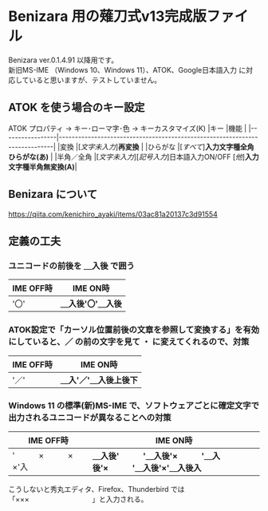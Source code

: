 # Benizara 用の薙刀式v13完成版ファイル
Benizara ver.0.1.4.91 以降用です。  
新旧MS-IME （Windows 10、Windows 11）、ATOK、Google日本語入力 に対応していると思いますが、テストしていません。
## ATOK を使う場合のキー設定
ATOK プロパティ → キー･ローマ字･色 → キーカスタマイズ(K)
|キー             |機能                                                                        |
|-----------------|----------------------------------------------------------------------------|
|変換             |[_文字未入力_]__再変換__                                                    |
|ひらがな         |[_すべて_]__入力文字種全角ひらがな(あ)__                                    |
|半角／全角       |[_文字未入力_][_記号入力_]日本語入力ON/OFF [_他_]__入力文字種半角無変換(A)__|
## Benizara について
https://qiita.com/kenichiro_ayaki/items/03ac81a20137c3d91554
## 定義の工夫
### ユニコードの前後を __＿入後__ で囲う

|IME OFF時|IME ON時|
---|---
|'〇'|__＿入後'〇'＿入後__|
### ATOK設定で「カーソル位置前後の文章を参照して変換する」を有効にしていると、／ の前の文字を見て ・ に変えてくれるので、対策

|IME OFF時|IME ON時|
---|---
|'／'|__＿入'／'＿入後上後下__|

### Windows 11 の標準(新)MS-IME で、ソフトウェアごとに確定文字で出力されるユニコードが異なることへの対策

|IME OFF時|IME ON時|
---|---
'　　　×　　　×　　　×'入|__＿入後'　　　'＿入後'×　　　'＿入後'×　　　'＿入後'×'＿入後入__|

こうしないと秀丸エディタ、Firefox、Thunderbird では「×××　　　　　　　　　」と入力される。
